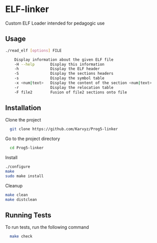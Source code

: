 # ELF-linker
Custom ELF Loader intended for pedagogic use

## Usage

```bash
./read_elf [options] FILE

    Display information about the given ELF file
    -H --help       Display this information
    -h              Display the ELF header
    -S              Display the sections headers
    -s              Display the symbol table
    -x <num|text>   Display the content of the section <num|text>
    -r              Display the relocation table
    -F file2        Fusion of file2 sections onto file
```

## Installation

Clone the project

```bash
  git clone https://github.com/Karvyz/Prog5-linker
```

Go to the project directory

```bash
  cd Prog5-linker
```

Install

```bash
./configure
make
sudo make install
```

Cleanup

```bash
make clean
make distclean
```

## Running Tests

To run tests, run the following command

```bash
  make check
```

